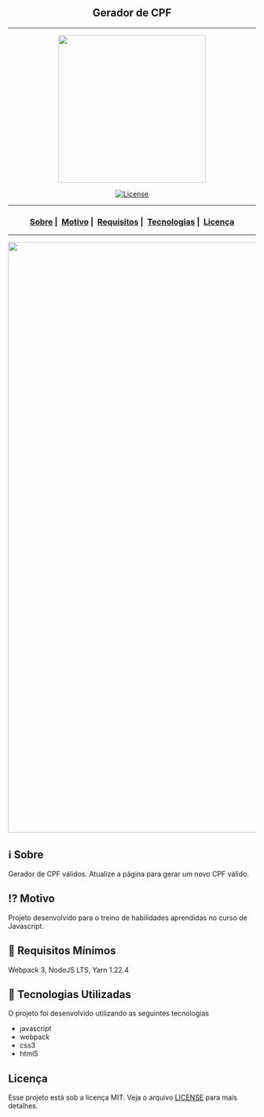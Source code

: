 <h2 align="center">Gerador de CPF</h2>

___


<p align="center">
  <img src="https://i.imgur.com/ogp1u4L.jpg" width="300" heigth="300">
</p>


<p align="center">
  <a href="LICENSE">
    <img alt="License" src="https://img.shields.io/badge/license-MIT-%23F8952D">
  </a>
</p>

___

<h3 align="center">
  <a href="#information_source-sobre">Sobre</a>&nbsp;|&nbsp;
  <a href="#interrobang-motivo">Motivo</a>&nbsp;|&nbsp;
  <a href="#seedling-requisitos-mínimos">Requisitos</a>&nbsp;|&nbsp;
  <a href="#rocket-tecnologias-utilizadas">Tecnologias</a>&nbsp;|&nbsp;
  <a href="#licença">Licença</a>
</h3>

___

<img src="https://i.imgur.com/nRmpoLM.png" width="1200">

## :information_source: Sobre

Gerador de CPF válidos. Atualize a página para gerar um novo CPF válido.

## :interrobang: Motivo

Projeto desenvolvido para o treino de habilidades aprendidas no curso de Javascript.

## :seedling: Requisitos Mínimos

Webpack 3, NodeJS LTS, Yarn 1.22.4

## :rocket: Tecnologias Utilizadas 

O projeto foi desenvolvido utilizando as seguintes tecnologias

- javascript
- webpack
- css3
- html5


## Licença 

Esse projeto está sob a licença MIT. Veja o arquivo [LICENSE](LICENSE) para mais detalhes.
